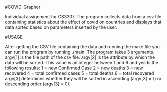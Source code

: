 #COVID-Grapher

Individual assignment for CS3307. The program collects data from a csv file containing statistics about the effect of covid on countries and displays that data sorted based on parameters inserted by the user.

#USAGE

After getting the CSV file containing the data and running the make file you can run the program by running ./main. The program takes 3 arguments. argv[1] is the file path of the csv file. argv[2] is the attribute by which the data will be sorted. This value is an integer between 1 and 6 and yeilds the following results:
  1 = new Confirmed Case
  2 = new deaths
  3 = new recovered
  4 = total confirmed cases
  5 = total deaths
  6 = total recovered
argv[3] determines whether they will be sorted in ascending (argv[3] = 1) or descending order (argv[3] = 0).
